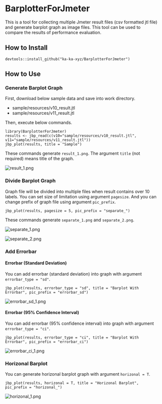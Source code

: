 # BarplotterForJmeter

This is a tool for collecting multiple Jmeter result files (csv formatted jtl file) and generate barplot graph as image files.
This tool can be used to compare the results of performance evaluation.

## How to Install

```
devtools::install_github("ka-ka-xyz/BarplotterForJmeter")
```


## How to Use

### Generate Barplot Graph

First, download below sample data and save into work directory.

- sample/resources/v10_result.jtl
- sample/resources/v11_result.jtl

Then, execute below commands.

```
library(BarplotterForJmeter)
results <- jbp_read(c(v10="sample/resources/v10_result.jtl", v11="sample/resources/v11_result.jtl"))
jbp_plot(results, title = "Sample")
```

These commands generate `result_1.png`.
The argument `title` (not required) means title of the graph.

![result_1.png](readme_resource/result_1.png)

### Divide Barplot Graph

Graph file will be divided into multiple files when result contains over 10 labels.
You can set size of limitation using argument `pagesize`.
And you can change prefix of graph file using argument `pic_prefix`.

```
jbp_plot(results, pagesize = 5, pic_prefix = "separate_")
```

These commands generate `separate_1.png` and `separate_2.png`.

![separate_1.png](readme_resource/separate_1.png)

![separate_2.png](readme_resource/separate_2.png)


### Add Errorbar

#### Errorbar (Standard Deviation)

You can add errorbar (standard deviation) into graph with argument `errorbar_type = "sd"`.

```
jbp_plot(results, errorbar_type = "sd", title = "Barplot With Errorbar", pic_prefix = "errorbar_sd")
```

![errorbar_sd_1.png](readme_resource/errorbar_sd_1.png)

#### Errorbar (95% Confidence Interval)

You can add errorbar (95% confidence interval) into graph with argument `errorbar_type = "ci"`.

```
jbp_plot(results, errorbar_type = "ci", title = "Barplot With Errorbar", pic_prefix = "errorbar_ci")
```

![errorbar_ci_1.png](readme_resource/errorbar_ci_1.png)

### Horizonal Barplot

You can generate horizonal barplot graph with argument `horizonal = T`.

```
jbp_plot(results, horizonal = T, title = "Horizonal Barplot", pic_prefix = "horizonal_")
```

![horizonal_1.png](readme_resource/horizonal_1.png)
